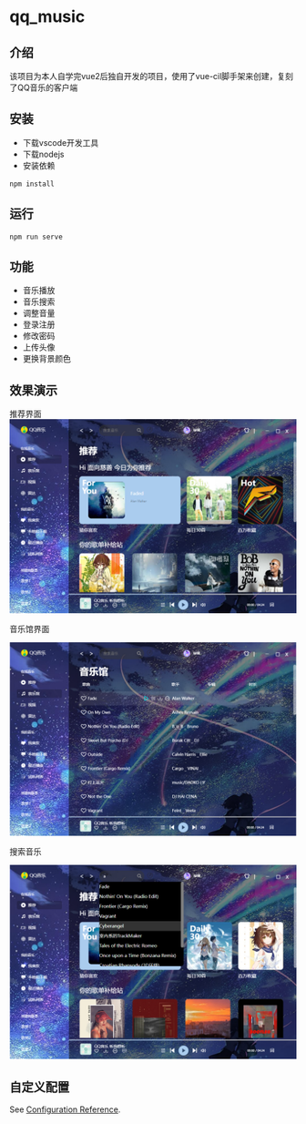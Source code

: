 # qq_music

## 介绍

该项目为本人自学完vue2后独自开发的项目，使用了vue-cil脚手架来创建，复刻了QQ音乐的客户端

## 安装

- 下载vscode开发工具
- 下载nodejs
- 安装依赖

```
npm install
```

## 运行

```
npm run serve
```

## 功能
- 音乐播放
- 音乐搜索
- 调整音量
- 登录注册
- 修改密码
- 上传头像
- 更换背景颜色


## 效果演示

推荐界面
![{推荐}](./image/推荐.png)

音乐馆界面

![{音乐馆}](./image/%E9%9F%B3%E4%B9%90%E9%A6%86.png)

搜索音乐

![搜索](./image/%E6%90%9C%E7%B4%A2.png)

## 自定义配置

See [Configuration Reference](https://cli.vuejs.org/config/).
